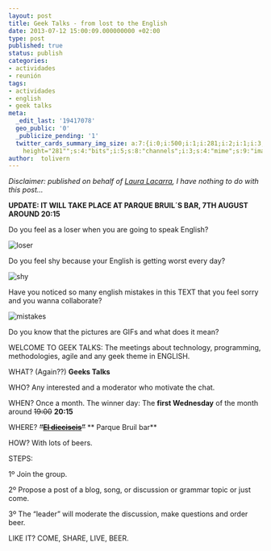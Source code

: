 ```yaml
---
layout: post
title: Geek Talks - from lost to the English
date: 2013-07-12 15:00:09.000000000 +02:00
type: post
published: true
status: publish
categories:
- actividades
- reunión
tags:
- actividades
- english
- geek talks
meta:
  _edit_last: '19417078'
  geo_public: '0'
  _publicize_pending: '1'
  twitter_cards_summary_img_size: a:7:{i:0;i:500;i:1;i:281;i:2;i:1;i:3;s:24:"width="500"
    height="281"";s:4:"bits";i:5;s:8:"channels";i:3;s:4:"mime";s:9:"image/gif";}
author:  tolivern
---
```

*Disclaimer: published on behalf of [Laura
Lacarra](https://twitter.com/LauraLacarra "Laura "), I have nothing to
do with this post...*

**UPDATE: IT WILL TAKE PLACE AT PARQUE BRUIL´S BAR, 7TH AUGUST AROUND
20:15**

Do you feel as a loser when you are going to speak English?

![loser]({{site.baseurl}}/img/posts/loser.jpg)

Do you feel shy because your English is getting worst every day?

![shy]({{site.baseurl}}/img/posts/k5WMEm2Cm9OiMJnpzisYMMP2W7WIYBx1okNq94-k28KVLl7ikMFGiLGjiFqf0d0frZtXOwx4aqUV0kumhhC7YbsKNuaNOEa_rxX4KfpFMfV9a05Q7jbdK4hc)

Have you noticed so many english mistakes in this TEXT that you feel
sorry and you wanna collaborate?

![mistakes]({{site.baseurl}}/img/posts/C9RuERDAaRnWge-7H_HGFhKc42ePQctFPYNldml5OwSY_gBx-z2AW4oenxYIYgx3TYY82GHYFYE_g26SG1BXj9jEbbkvOwza5MZOYBD-5QYSIteTRVOooAvq)

Do you know that the pictures are GIFs and what does it mean?

WELCOME TO GEEK TALKS: The meetings about technology, programming,
methodologies, agile and any geek theme in ENGLISH.

WHAT? (Again??) **Geeks Talks**

WHO? Any interested and a moderator who motivate the chat.

WHEN? Once a month. The winner day: The **first Wednesday** of the month
around ~~19:00~~ **20:15**

WHERE? ~~**“[El
dieciseis](http://www.laguiago.com/zaragoza/empresa/6535/el-dieciseis/ "El Dieciseis")”**~~
** Parque Bruil bar**

HOW? With lots of beers.

STEPS:

1º Join the group.

2º Propose a post of a blog, song, or discussion or grammar topic or
just come.

3º The “leader” will moderate the discussion, make questions and order
beer.

LIKE IT? COME, SHARE, LIVE, BEER.
